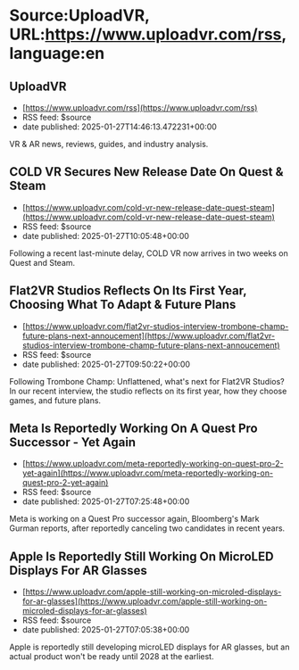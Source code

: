 # Source:UploadVR, URL:https://www.uploadvr.com/rss, language:en

## UploadVR
 - [https://www.uploadvr.com/rss](https://www.uploadvr.com/rss)
 - RSS feed: $source
 - date published: 2025-01-27T14:46:13.472231+00:00

VR &amp; AR news, reviews, guides, and industry analysis.

## COLD VR Secures New Release Date On Quest &amp; Steam
 - [https://www.uploadvr.com/cold-vr-new-release-date-quest-steam](https://www.uploadvr.com/cold-vr-new-release-date-quest-steam)
 - RSS feed: $source
 - date published: 2025-01-27T10:05:48+00:00

Following a recent last-minute delay, COLD VR now arrives in two weeks on Quest and Steam.

## Flat2VR Studios Reflects On Its First Year, Choosing What To Adapt &amp; Future Plans
 - [https://www.uploadvr.com/flat2vr-studios-interview-trombone-champ-future-plans-next-annoucement](https://www.uploadvr.com/flat2vr-studios-interview-trombone-champ-future-plans-next-annoucement)
 - RSS feed: $source
 - date published: 2025-01-27T09:50:22+00:00

Following Trombone Champ: Unflattened, what&#39;s next for Flat2VR Studios? In our recent interview, the studio reflects on its first year, how they choose games, and future plans.

## Meta Is Reportedly Working On A Quest Pro Successor - Yet Again
 - [https://www.uploadvr.com/meta-reportedly-working-on-quest-pro-2-yet-again](https://www.uploadvr.com/meta-reportedly-working-on-quest-pro-2-yet-again)
 - RSS feed: $source
 - date published: 2025-01-27T07:25:48+00:00

Meta is working on a Quest Pro successor again, Bloomberg&#39;s Mark Gurman reports, after reportedly canceling two candidates in recent years.

## Apple Is Reportedly Still Working On MicroLED Displays For AR Glasses
 - [https://www.uploadvr.com/apple-still-working-on-microled-displays-for-ar-glasses](https://www.uploadvr.com/apple-still-working-on-microled-displays-for-ar-glasses)
 - RSS feed: $source
 - date published: 2025-01-27T07:05:38+00:00

Apple is reportedly still developing microLED displays for AR glasses, but an actual product won&#39;t be ready until 2028 at the earliest.

